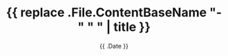 ---
date: '{{ .Date }}'
draft: true
title: '{{ replace .File.ContentBaseName "-" " " | title }}'
lang: "fa"
translationKey: '{{ .File.BaseFileName }}'
images:
  - thumbnail.webp
cover:
  image: "thumbnail.webp"
  alt: "نمونه تصویر کاور"
  caption: "این یک کپشن برای تصویر است"
categories: []
tags: []
---